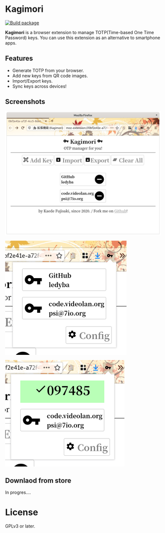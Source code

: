 # Kagimori

[![Build package](https://github.com/ledyba/Kagimori/workflows/Build%20package/badge.svg)](https://github.com/ledyba/Kagimori/actions?query=workflow%3A%22Build+package%22)

**Kagimori** is a browser extension to manage TOTP(Time-based One Time Password) keys. You can use this extension as an alternative to smartphone apps.

## Features

 - Generate TOTP from your browser.
 - Add new keys from QR code images.
 - Import/Export keys.
 - Sync keys across devices!

## Screenshots

![.github/img1.png](.github/img1.png)

![.github/img2.png](.github/img2.png)

![.github/img3.png](.github/img3.png)

## Downlaod from store

In progres....

# License

GPLv3 or later.
